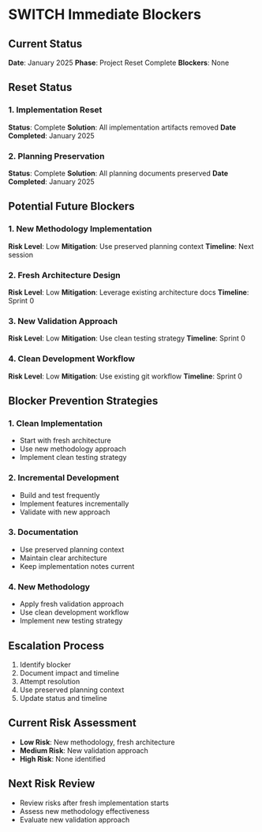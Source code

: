 # SWITCH Immediate Blockers

## Current Status
**Date**: January 2025
**Phase**: Project Reset Complete
**Blockers**: None

## Reset Status

### 1. Implementation Reset
**Status**: Complete
**Solution**: All implementation artifacts removed
**Date Completed**: January 2025

### 2. Planning Preservation
**Status**: Complete
**Solution**: All planning documents preserved
**Date Completed**: January 2025

## Potential Future Blockers

### 1. New Methodology Implementation
**Risk Level**: Low
**Mitigation**: Use preserved planning context
**Timeline**: Next session

### 2. Fresh Architecture Design
**Risk Level**: Low
**Mitigation**: Leverage existing architecture docs
**Timeline**: Sprint 0

### 3. New Validation Approach
**Risk Level**: Low
**Mitigation**: Use clean testing strategy
**Timeline**: Sprint 0

### 4. Clean Development Workflow
**Risk Level**: Low
**Mitigation**: Use existing git workflow
**Timeline**: Sprint 0

## Blocker Prevention Strategies

### 1. Clean Implementation
- Start with fresh architecture
- Use new methodology approach
- Implement clean testing strategy

### 2. Incremental Development
- Build and test frequently
- Implement features incrementally
- Validate with new approach

### 3. Documentation
- Use preserved planning context
- Maintain clear architecture
- Keep implementation notes current

### 4. New Methodology
- Apply fresh validation approach
- Use clean development workflow
- Implement new testing strategy

## Escalation Process
1. Identify blocker
2. Document impact and timeline
3. Attempt resolution
4. Use preserved planning context
5. Update status and timeline

## Current Risk Assessment
- **Low Risk**: New methodology, fresh architecture
- **Medium Risk**: New validation approach
- **High Risk**: None identified

## Next Risk Review
- Review risks after fresh implementation starts
- Assess new methodology effectiveness
- Evaluate new validation approach
